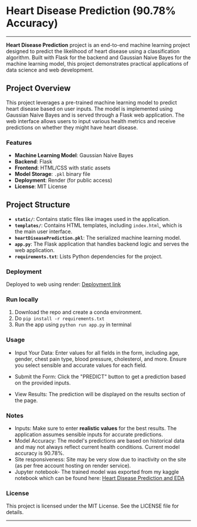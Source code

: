 # Heart Disease Prediction (90.78% Accuracy)

---  



**Heart Disease Prediction** project is an end-to-end machine learning project designed to predict the likelihood of heart disease using a classification algorithm. Built with Flask for the backend and Gaussian Naive Bayes for the machine learning model, this project demonstrates practical applications of data science and web development.

## Project Overview

This project leverages a pre-trained machine learning model to predict heart disease based on user inputs. The model is implemented using Gaussian Naive Bayes and is served through a Flask web application. The web interface allows users to input various health metrics and receive predictions on whether they might have heart disease.

### Features
- **Machine Learning Model**: Gaussian Naive Bayes
- **Backend**: Flask
- **Frontend**: HTML/CSS with static assets
- **Model Storage**: `.pkl` binary file
- **Deployment**: Render (for public access)
- **License**: MIT License

## Project Structure

- **`static/`**: Contains static files like images used in the application.
- **`templates/`**: Contains HTML templates, including `index.html`, which is the main user interface.
- **`heartDiseasePrediction.pkl`**: The serialized machine learning model.
- **`app.py`**: The Flask application that handles backend logic and serves the web application.
- **`requirements.txt`**: Lists Python dependencies for the project.

### Deployment
Deployed to web using render: [Deployment link](https://heart-disease-prediction-mcph.onrender.com/)

### Run locally
1. Download the repo and create a conda environment.
2. Do ```pip install -r requirements.txt```
3. Run the app using ```python run app.py``` in terminal

### Usage
- Input Your Data: Enter values for all fields in the form, including age, gender, chest pain type, blood pressure, cholesterol, and more. Ensure you select sensible and accurate values for each field.

- Submit the Form: Click the "PREDICT" button to get a prediction based on the provided inputs.

- View Results: The prediction will be displayed on the results section of the page.

### Notes
- Inputs: Make sure to enter **realistic values** for the best results. The application assumes sensible inputs for accurate predictions.
- Model Accuracy: The model's predictions are based on historical data and may not always reflect current health conditions. Current model accuracy is 90.78%.
- Site responsiveness: Site may be very slow due to inactivity on the site (as per free account hosting on render service).
- Jupyter notebook- The trained model was exported from my kaggle notebook which can be found here: [Heart Disease Prediction and EDA](https://github.com/shvn22k/kaggle-notebooks/blob/main/heart-disease-prediction.ipynb)

### License
This project is licensed under the MIT License. See the LICENSE file for details.


---  


